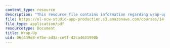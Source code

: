 ```yaml
---
content_type: resource
description: "This resource file contains information regarding wrap-up.\r\n\r\n"
file: https://ol-ocw-studio-app-production.s3.amazonaws.com/courses/14-11-insights-from-game-theory-into-social-behavior-fall-2013/06c439e8e7bead3ace9f42ca4631990b_MIT14_11F13_Wrap_Up.pdf
file_type: application/pdf
resourcetype: Document
title: Wrap-Up
uid: 06c439e8-e7be-ad3a-ce9f-42ca4631990b
---
```

